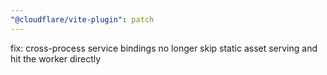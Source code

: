 ```yaml
---
"@cloudflare/vite-plugin": patch
---
```


fix: cross-process service bindings no longer skip static asset serving and hit the worker directly
